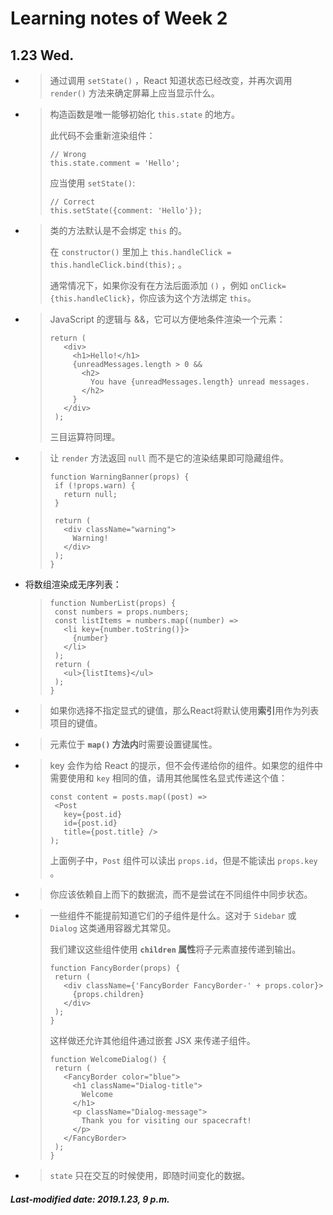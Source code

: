# Learning notes of Week 2

## 1.23 Wed.

+ >通过调用 `setState()` ，React 知道状态已经改变，并再次调用 `render()` 方法来确定屏幕上应当显示什么。

+ >构造函数是唯一能够初始化 `this.state` 的地方。
  >
  >此代码不会重新渲染组件：
  >
  >```react
  >// Wrong
  >this.state.comment = 'Hello';
  >```
  >
  >应当使用 `setState()`:
  >
  >```react
  >// Correct
  >this.setState({comment: 'Hello'});
  >```

+ >类的方法默认是不会绑定 `this` 的。
  >
  >在 `constructor()` 里加上 `this.handleClick = this.handleClick.bind(this);` 。
  >
  >通常情况下，如果你没有在方法后面添加 `()` ，例如 `onClick={this.handleClick}`，你应该为这个方法绑定 `this`。

+ >JavaScript 的逻辑与 &&，它可以方便地条件渲染一个元素：
  >
  >```react
  >return (
  >    <div>
  >      <h1>Hello!</h1>
  >      {unreadMessages.length > 0 &&
  >        <h2>
  >          You have {unreadMessages.length} unread messages.
  >        </h2>
  >      }
  >    </div>
  >  );
  >```
  >
  >三目运算符同理。

+ >让 `render` 方法返回 `null` 而不是它的渲染结果即可隐藏组件。
  >
  >```react
  >function WarningBanner(props) {
  >  if (!props.warn) {
  >    return null;
  >  }
  >
  >  return (
  >    <div className="warning">
  >      Warning!
  >    </div>
  >  );
  >}
  >```

+ 将数组渲染成无序列表：

  >```react
  >function NumberList(props) {
  >  const numbers = props.numbers;
  >  const listItems = numbers.map((number) =>
  >    <li key={number.toString()}>
  >      {number}
  >    </li>
  >  );
  >  return (
  >    <ul>{listItems}</ul>
  >  );
  >}
  >```

+ > 如果你选择不指定显式的键值，那么React将默认使用**索引**用作为列表项目的键值。

+ >元素位于 **`map()` 方法内**时需要设置键属性。

+ >key 会作为给 React 的提示，但不会传递给你的组件。如果您的组件中需要使用和 `key` 相同的值，请用其他属性名显式传递这个值：
  >
  >```react
  >const content = posts.map((post) =>
  >  <Post
  >    key={post.id}
  >    id={post.id}
  >    title={post.title} />
  >);
  >```
  >
  >上面例子中，`Post` 组件可以读出 `props.id`，但是不能读出 `props.key` 。

+ >你应该依赖自上而下的数据流，而不是尝试在不同组件中同步状态。

+ >一些组件不能提前知道它们的子组件是什么。这对于 `Sidebar` 或 `Dialog` 这类通用容器尤其常见。
  >
  >我们建议这些组件使用 **`children` 属性**将子元素直接传递到输出。
  >
  >```react
  >function FancyBorder(props) {
  >  return (
  >    <div className={'FancyBorder FancyBorder-' + props.color}>
  >      {props.children}
  >    </div>
  >  );
  >}
  >```
  >
  >这样做还允许其他组件通过嵌套 JSX 来传递子组件。
  >
  >```react
  >function WelcomeDialog() {
  >  return (
  >    <FancyBorder color="blue">
  >      <h1 className="Dialog-title">
  >        Welcome
  >      </h1>
  >      <p className="Dialog-message">
  >        Thank you for visiting our spacecraft!
  >      </p>
  >    </FancyBorder>
  >  );
  >}
  >```

+ >`state` 只在交互的时候使用，即随时间变化的数据。

##### Last-modified date: 2019.1.23, 9 p.m.